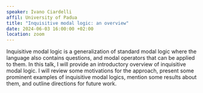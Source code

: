 ```yaml
---
speaker: Ivano Ciardelli
affil: University of Padua
title: "Inquisitive modal logic: an overview"
date: 2024-06-03 16:00:00 +02:00
location: zoom
--- 
```


Inquisitive modal logic is a generalization of standard modal logic where the language also contains questions, and modal operators that can be applied to them.
In this talk, I will provide an introductory overview of inquisitive modal logic.
I will review some motivations for the approach, present some prominent examples of inquisitive modal logics, mention some results about them, and outline directions for future work.